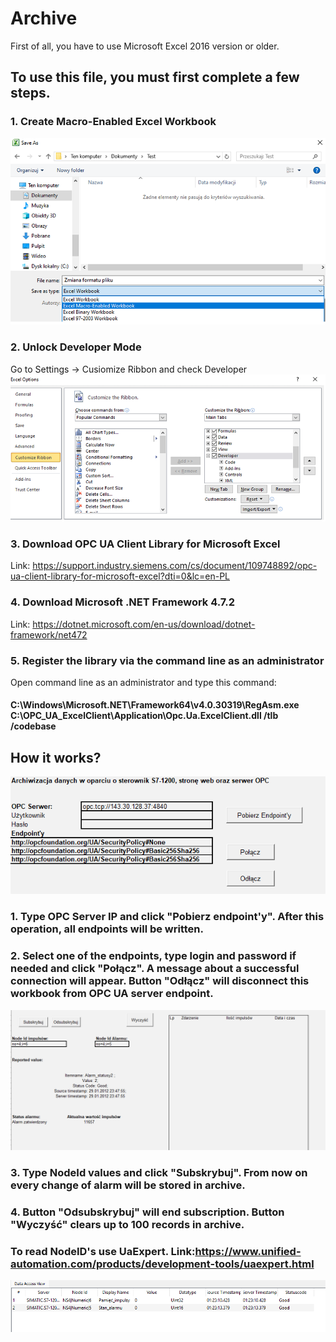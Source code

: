 # Archive
First of all, you have to use Microsoft Excel 2016 version or older.

## To use this file, you must first complete a few steps.


### 1. Create Macro-Enabled Excel Workbook
![Marco-Enabled](https://github.com/kcha01/Data_archiving_S7-1200PLC_WebPage_OPCServer/blob/main/Screenshots/excel_macro_enable.PNG?raw=true)

### 2. Unlock Developer Mode 
Go to Settings -> Cusiomize Ribbon and check Developer
![DevMode](https://github.com/kcha01/Data_archiving_S7-1200PLC_WebPage_OPCServer/blob/main/Screenshots/excel_developersMode.PNG?raw=true)

### 3. Download OPC UA Client Library for Microsoft Excel
Link: https://support.industry.siemens.com/cs/document/109748892/opc-ua-client-library-for-microsoft-excel?dti=0&lc=en-PL

### 4. Download Microsoft .NET Framework 4.7.2
Link: https://dotnet.microsoft.com/en-us/download/dotnet-framework/net472

### 5. Register the library via the command line as an administrator
Open command line as an administrator and type this command:
#### C:\Windows\Microsoft.NET\Framework64\v4.0.30319\RegAsm.exe C:\OPC_UA_ExcelClient\Application\Opc.Ua.ExcelClient.dll /tlb /codebase

## How it works?
![Connect_Panel](https://github.com/kcha01/Data_archiving_S7-1200PLC_WebPage_OPCServer/blob/main/Screenshots/connect_panel.PNG?raw=true)
### 1. Type OPC Server IP and click "Pobierz endpoint'y". After this operation, all endpoints will be written.
### 2. Select one of the endpoints, type login and password if needed and click "Połącz". A message about a successful connection will appear. Button "Odłącz" will disconnect this workbook from OPC UA server endpoint.
![Archive_Panel](https://github.com/kcha01/Data_archiving_S7-1200PLC_WebPage_OPCServer/blob/main/Screenshots/archive.PNG?raw=true)
### 3. Type NodeId values and click "Subskrybuj". From now on every change of alarm will be stored in archive.
### 4. Button "Odsubskrybuj" will end subscription. Button "Wyczyść" clears up to 100 records in archive.

### To read NodeID's use UaExpert. Link:https://www.unified-automation.com/products/development-tools/uaexpert.html
![NodeIds](https://github.com/kcha01/Data_archiving_S7-1200PLC_WebPage_OPCServer/blob/main/Screenshots/NodeIds.png?raw=true)



